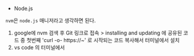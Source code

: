 * Node.js  

`nvm`은 `node.js` 매니저라고 생각하면 된다.

1. google에 nvm 검색 후  Git 링크로 접속 > installing and updating 에 공유된 코드 중 첫번째 'curl -o- https://~' 로 시작되는 코드 복사해서 터미널에서 설치
1. vs code 의 터미널에서 